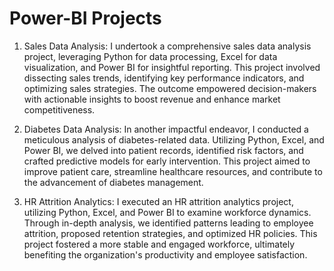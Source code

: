 # Power-BI Projects
1. Sales Data Analysis:
I undertook a comprehensive sales data analysis project, leveraging Python for data processing, Excel for data visualization, and Power BI for insightful reporting. This project involved dissecting sales trends, identifying key performance indicators, and optimizing sales strategies. The outcome empowered decision-makers with actionable insights to boost revenue and enhance market competitiveness.

2. Diabetes Data Analysis:
In another impactful endeavor, I conducted a meticulous analysis of diabetes-related data. Utilizing Python, Excel, and Power BI, we delved into patient records, identified risk factors, and crafted predictive models for early intervention. This project aimed to improve patient care, streamline healthcare resources, and contribute to the advancement of diabetes management.

3. HR Attrition Analytics:
I executed an HR attrition analytics project, utilizing Python, Excel, and Power BI to examine workforce dynamics. Through in-depth analysis, we identified patterns leading to employee attrition, proposed retention strategies, and optimized HR policies. This project fostered a more stable and engaged workforce, ultimately benefiting the organization's productivity and employee satisfaction.
